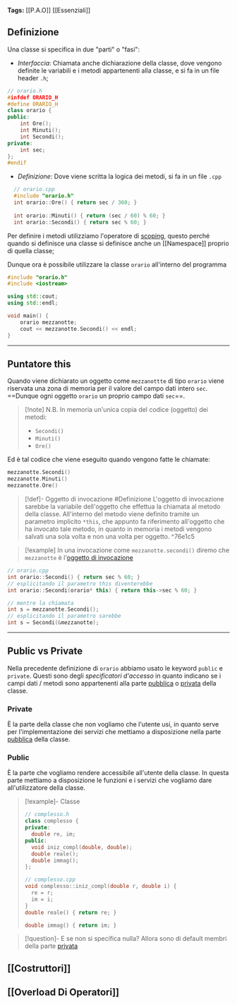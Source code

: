 **Tags:** [[P.A.O]] [[Essenziali]]
## Definizione
Una classe si specifica in due "parti" o "fasi":
- _Interfaccia_: Chiamata anche dichiarazione della classe, dove vengono definite le variabili e i metodi appartenenti alla classe, e si fa in un file header `.h`;

```cpp
// orario.h
#infdef ORARIO_H
#define ORARIO_H
class orario {
public:
	int Ore();
	int Minuti();
	int Secondi();
private:
	int sec;
};
#endif
``` 

- _Definizione_: Dove viene scritta la logica dei metodi, si fa in un file `.cpp`
```cpp
  // orario.cpp
  #include "orario.h"
  int orario::Ore() { return sec / 360; }
  
  int orario::Minuti() { return (sec / 60) % 60; }
  int orario::Secondi() { return sec % 60; }
```
Per definire i metodi utilizziamo l'operatore di [scoping](Namespace#^11f9a8), questo perché quando si definisce una classe si definisce anche un [[Namespace]] proprio di quella classe;

Dunque ora è possibile utilizzare la classe `orario` all'interno del programma
```cpp
#include "orario.h"
#include <iostream>

using std::cout;
using std::endl;

void main() {
	orario mezzanotte;
	cout << mezzanotte.Secondi() << endl;
}
``` 
---
## Puntatore this
Quando viene dichiarato un oggetto come `mezzanottte` di tipo `orario` viene riservata una zona di memoria per il valore del campo dati intero `sec`.
==Dunque ogni oggetto `orario` un proprio campo dati `sec`==.


>[!note] N.B.
In memoria un'unica copia del codice (oggetto) dei metodi:
>- `Secondi()`
>- `Minuti()`
>- `Ore()`

Ed è tal codice che viene eseguito quando vengono fatte le chiamate:
```cpp
mezzanotte.Secondi()
mezzanotte.Minuti()
mezzanotte.Ore()
```

>[!def]- Oggetto di invocazione #Definizione 
>L'oggetto di invocazione sarebbe la variabile dell'oggetto che effettua la chiamata al metodo della classe.
>All'interno del metodo viene definito tramite un parametro implicito `*this`, che appunto fa riferimento all'oggetto che ha invocato tale metodo, in quanto in memoria i metodi vengono salvati una sola volta e non una volta per oggetto. ^76e1c5

>[!example]
In una invocazione come `mezzanotte.secondi()` diremo che `mezzanotte` è l'[oggetto di invocazione](#^76e1c5)

```cpp 
// orario.cpp
int orario::Secondi() { return sec % 60; }
// esplicitando il parametro this diventerebbe
int orario::Secondi(orario* this) { return this->sec % 60; }

// mentre la chiamata
int s = mezzanotte.Secondi();
// esplicitando il parametro sarebbe
int s = Secondi(&mezzanotte);
```

---
## Public vs Private
Nella precedente definizione di `orario` abbiamo usato le keyword `public` e `private`.
Questi sono degli *specificatori d'accesso* in quanto indicano se i campi dati / metodi sono appartenenti alla parte [pubblica](#Public)  o [privata](#Private) della classe.
### Private
È la parte della classe che non vogliamo che l'utente usi, in quanto serve per l'implementazione dei servizi che mettiamo a disposizione nella parte [pubblica](#Public) della classe.
### Public
È la parte che vogliamo rendere accessibile all'utente della classe.
In questa parte mettiamo a disposizione le funzioni e i servizi che vogliamo dare all'utilizzatore della classe.

>[!example]- Classe
>```cpp
>// complesso.h
>class complesso {
>private:
>	double re, im;
>public:
>	void iniz_compl(double, double);
>	double reale();
>	double immag();
>};
>
>// complesso.cpp
>void complesso::iniz_compl(double r, double i) {
>	re = r;
>	im = i;
>}
>double reale() { return re; }
>
>double immag() { return im; }
>```

>[!question]- E se non si specifica nulla?
>Allora sono di default membri della parte [privata](#Private)

## [[Costruttori]]

## [[Overload Di Operatori]]




[^1]:cioè ridefinizione di un metodo